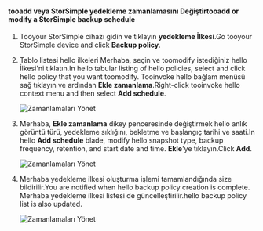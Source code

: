 
<!--author=alkohli last changed: 01/02/17-->

#### <a name="tooadd-or-modify-a-storsimple-backup-schedule"></a><span data-ttu-id="3925a-101">tooadd veya StorSimple yedekleme zamanlamasını Değiştir</span><span class="sxs-lookup"><span data-stu-id="3925a-101">tooadd or modify a StorSimple backup schedule</span></span>

1. <span data-ttu-id="3925a-102">Tooyour StorSimple cihazı gidin ve tıklayın **yedekleme İlkesi**.</span><span class="sxs-lookup"><span data-stu-id="3925a-102">Go tooyour StorSimple device and click **Backup policy**.</span></span>

2. <span data-ttu-id="3925a-103">Tablo listesi hello ilkeleri Merhaba, seçin ve toomodify istediğiniz hello İlkesi'ni tıklatın.</span><span class="sxs-lookup"><span data-stu-id="3925a-103">In hello tabular listing of hello policies, select and click hello policy that you want toomodify.</span></span> <span data-ttu-id="3925a-104">Tooinvoke hello bağlam menüsü sağ tıklayın ve ardından **Ekle zamanlama**.</span><span class="sxs-lookup"><span data-stu-id="3925a-104">Right-click tooinvoke hello context menu and then select **Add schedule**.</span></span>

    ![Zamanlamaları Yönet](./media/storsimple-8000-add-modify-backup-schedule-u2/addschedule1.png)

3. <span data-ttu-id="3925a-106">Merhaba, **Ekle zamanlama** dikey penceresinde değiştirmek hello anlık görüntü türü, yedekleme sıklığını, bekletme ve başlangıç tarihi ve saati.</span><span class="sxs-lookup"><span data-stu-id="3925a-106">In hello **Add schedule** blade, modify hello snapshot type, backup frequency, retention, and start date and time.</span></span> <span data-ttu-id="3925a-107">**Ekle**'ye tıklayın.</span><span class="sxs-lookup"><span data-stu-id="3925a-107">Click **Add**.</span></span>

    ![Zamanlamaları Yönet](./media/storsimple-8000-add-modify-backup-schedule-u2/addschedule5.png)

4. <span data-ttu-id="3925a-109">Merhaba yedekleme ilkesi oluşturma işlemi tamamlandığında size bildirilir.</span><span class="sxs-lookup"><span data-stu-id="3925a-109">You are notified when hello backup policy creation is complete.</span></span> <span data-ttu-id="3925a-110">Merhaba yedekleme ilkesi listesi de güncelleştirilir.</span><span class="sxs-lookup"><span data-stu-id="3925a-110">hello backup policy list is also updated.</span></span>

    ![Zamanlamaları Yönet](./media/storsimple-8000-add-modify-backup-schedule-u2/addschedule4.png)

